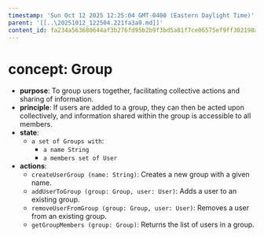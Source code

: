 ```yaml
---
timestamp: 'Sun Oct 12 2025 12:25:04 GMT-0400 (Eastern Daylight Time)'
parent: '[[..\20251012_122504.221fa3a9.md]]'
content_id: fa234a563680644af3b276fd95b2b9f3bd5a81f7ce06575ef9ff302190a2d64e
---
```


# concept: Group

* **purpose**: To group users together, facilitating collective actions and sharing of information.
* **principle**: If users are added to a group, they can then be acted upon collectively, and information shared within the group is accessible to all members.
* **state**:
  * `a set of Groups with`:
    * `a name String`
    * `a members set of User`
* **actions**:
  * `createUserGroup (name: String)`: Creates a new group with a given name.
  * `addUserToGroup (group: Group, user: User)`: Adds a user to an existing group.
  * `removeUserFromGroup (group: Group, user: User)`: Removes a user from an existing group.
  * `getGroupMembers (group: Group)`: Returns the list of users in a group.
